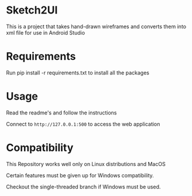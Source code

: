 # Sketch2UI

This is a project that takes hand-drawn wireframes and converts them into xml file for use in Android Studio

# Requirements

Run pip install -r requirements.txt to install all the packages

# Usage

Read the readme's and follow the instructions

Connect to `http://127.0.0.1:500` to access the web application

# Compatibility

This Repository works well only on Linux distributions and MacOS

Certain features must be given up for Windows compatibility. 

Checkout the single-threaded branch if Windows must be used. 
